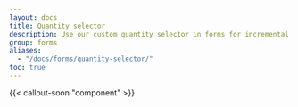```yaml
---
layout: docs
title: Quantity selector
description: Use our custom quantity selector in forms for incremental and decremental display of small numbers.
group: forms
aliases:
  - "/docs/forms/quantity-selector/"
toc: true
---
```


{{< callout-soon "component" >}}
